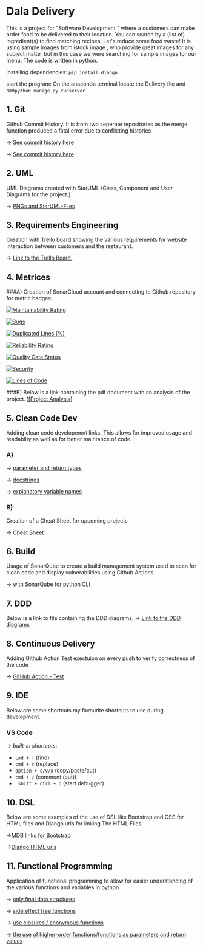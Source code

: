# Dala Delivery
This is a project for "Software Development " where a customers can make order food to be delivered to their location. You can search by a (list of) ingredient(s) to find matching recipes. Let's reduce some food waste!
It is using sample images from istock image , who provide great images for any subject matter but in this case we were searching for sample images for our menu. The code is written in python.

installing dependencies:
`pip install django`


start the program: 
 On the anaconda terminal locate the Delivery file and run`python manage.py runserver`



## 1. Git
Github Commit History. It is from two seperate repositories as the merge function produced a fatal error due to conflicting histories

&rarr; [See commit history here](https://github.com/iammeechar/Dala-Delivery/commits/master)

&rarr; [See commit history here](https://github.com/iammeechar/Food-Delivery-App../commits)

## 2. UML 
UML Diagrams created with StarUML (Class, Component and User Diagrams for the project.)

&rarr; [PNGs and StarUML-Files](https://github.com/iammeechar/Dala-Delivery/tree/master/UML)

## 3. Requirements Engineering
Creation with Trello board showing the various requirements for website interaction between customers and the restaurant.

&rarr; [Link to the Trello Board.](https://trello.com/b/DndzLlGj/food-delivery-app)


## 4. Metrices

###A)
Creation of SonarCloud account and connecting to  Github repository for metric badges:

[![Maintainability Rating](https://sonarcloud.io/component_measures?id=iammeechar_Dala-Delivery&metric=sqale_rating&view=list)](https://sonarcloud.io/summary/new_code?id=iammeechar_Dala-Delivery)

[![Bugs](https://sonarcloud.io/component_measures?id=iammeechar_Dala-Delivery&metric=reliability_rating&view=list)](https://sonarcloud.io/summary/new_code?id=iammeechar_Dala-Delivery)

[![Duplicated Lines (%)](https://sonarcloud.io/component_measures?id=iammeechar_Dala-Delivery&metric=duplicated_lines_density&view=list)](https://sonarcloud.io/summary/new_code?id=iammeechar_Dala-Delivery)

[![Reliability Rating](https://sonarcloud.io/component_measures?id=iammeechar_Dala-Delivery&metric=reliability_rating&view=list)](https://sonarcloud.io/summary/new_code?id=iammeechar_Dala-Delivery)

[![Quality Gate Status](https://sonarcloud.io/summary/new_code?id=iammeechar_Dala-Delivery)](https://sonarcloud.io/summary/new_code?id=iammeechar_Dala-Delivery)

[![Security](https://sonarcloud.io/component_measures?id=iammeechar_Dala-Delivery&metric=new_security_rating&view=list)](https://sonarcloud.io/summary/new_code?id=iammeechar_Dala-Delivery)

[![Lines of Code](https://sonarcloud.io/summary/new_code?id=iammeechar_Dala-Delivery)](https://sonarcloud.io/summary/new_code?id=iammeechar_Dala-Delivery)

###B)
Below is a link containing the pdf document with an analysis of the project.
[![Project Analysis]](https://github.com/iammeechar/Dala-Delivery/blob/main/Docs/Dala%20delivery%20Analysis.pdf)

## 5. Clean Code Dev
Adding clean code developemnt links. This allows for improved usage and readabilty as well as for better maintance of code.

### A)

&rarr; [parameter and return types](https://github.com/iammeechar/Dala-Delivery/blob/main/customer/views.py#L22)

&rarr; [docstrings](https://github.com/iammeechar/Dala-Delivery/blob/main/customer/views.py#L20)

&rarr; [explanatory variable names](https://github.com/iammeechar/Dala-Delivery/blob/main/customer/views.py#L72)


### B)

Creation of a Cheat Sheet for upcoming projects 

&rarr; [Cheat Sheet](https://github.com/iammeechar/Dala-Delivery/blob/main/Clean%20Code%20Cheat%20Sheet/Clean%20Code%20Cheat%20Sheet.pdf)

## 6. Build
Usage of SonarQube to create a build management system used to scan for clean code and display vulnerabilities using Github Actions 

&rarr; [with SonarQube for python CLI](https://github.com/iammeechar/Dala-Delivery/blob/main/.github/workflows/build.yml)

## 7. DDD
Below is a link to file containing the DDD diagrams.
&rarr; [Link to the DDD diagrams](https://github.com/iammeechar/Dala-Delivery/tree/main/DDD%20Diagram)



## 8. Continuous Delivery
Adding Github Action Test exectuion on every push to verify correctness of the code

&rarr; [GitHub Action - Test](https://github.com/iammeechar/Dala-Delivery/tree/main/.github/workflows)

## 9. IDE
Below are some shortcuts my favourite shortcuts to use during development. 

### VS Code 
  
&rarr; *built-in shortcuts*:
- ```cmd + f``` (find)
- ```cmd + r``` (replace) 
- ```option + c/v/x``` (copy/paste/cut)
- ```cmd + /``` (comment (out))  
- ``` shift + ctrl + d``` (start debugger)

## 10. DSL
Below are some examples of the use of DSL like Bootstrap and CSS for HTML files and  Django urls for linking The HTML Files.   

&rarr;[MDB links for Bootstrap](https://github.com/iammeechar/Dala-Delivery/blob/main/customer/Templates/customer/base.html#L19)

&rarr;[Django HTML urls](https://github.com/iammeechar/Dala-Delivery/blob/main/customer/Templates/customer/order.html#L1)
## 11. Functional Programming
Application of  functional programming to allow for easier understanding of the various functions and variables in python

&rarr; [only final data structures](https://github.com/iammeechar/Dala-Delivery/blob/main/customer/views.py#L72)

&rarr; [side effect free functions](https://github.com/iammeechar/Dala-Delivery/blob/main/customer/views.py#L22)

&rarr; [use closures / anonymous functions](https://github.com/iammeechar/Dala-Delivery/blob/main/customer/views.py#L114)

&rarr; [the use of higher-order functions/functions as parameters and return values](https://github.com/iammeechar/Dala-Delivery/blob/main/customer/views.py#L98)
